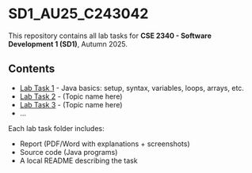 # SD1_AU25_C243042

This repository contains all lab tasks for **CSE 2340 - Software Development 1 (SD1)**, Autumn 2025.

## Contents
- [Lab Task 1](./LabTask1) - Java basics: setup, syntax, variables, loops, arrays, etc.
- [Lab Task 2](./LabTask2) - (Topic name here)
- [Lab Task 3](./LabTask3) - (Topic name here)
- ...

Each lab task folder includes:
- Report (PDF/Word with explanations + screenshots)
- Source code (Java programs)
- A local README describing the task
